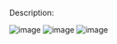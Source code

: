 Description:

![image](https://user-images.githubusercontent.com/79637254/219881879-4dc0104a-fb16-4383-b3ee-5ad34375f617.png)
![image](https://user-images.githubusercontent.com/79637254/219881893-aee787ef-1a22-45f3-b00e-4fd51b835f31.png)
![image](https://user-images.githubusercontent.com/79637254/219881897-b9eac00c-fd21-4428-81ee-eee3ca827023.png)
